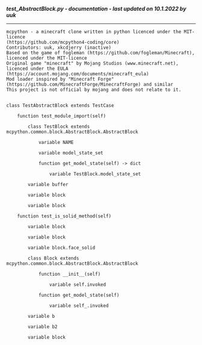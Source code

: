 ***test_AbstractBlock.py - documentation - last updated on 10.1.2022 by uuk***
___

    mcpython - a minecraft clone written in python licenced under the MIT-licence 
    (https://github.com/mcpython4-coding/core)
    Contributors: uuk, xkcdjerry (inactive)
    Based on the game of fogleman (https://github.com/fogleman/Minecraft), licenced under the MIT-licence
    Original game "minecraft" by Mojang Studios (www.minecraft.net), licenced under the EULA
    (https://account.mojang.com/documents/minecraft_eula)
    Mod loader inspired by "Minecraft Forge" (https://github.com/MinecraftForge/MinecraftForge) and similar
    This project is not official by mojang and does not relate to it.


    class TestAbstractBlock extends TestCase

        function test_module_import(self)

            class TestBlock extends mcpython.common.block.AbstractBlock.AbstractBlock

                variable NAME

                variable model_state_set

                function get_model_state(self) -> dict

                    variable TestBlock.model_state_set

            variable buffer

            variable block

            variable block

        function test_is_solid_method(self)

            variable block

            variable block

            variable block.face_solid

            class Block extends mcpython.common.block.AbstractBlock.AbstractBlock

                function __init__(self)

                    variable self.invoked

                function get_model_state(self)

                    variable self_.invoked

            variable b

            variable b2

            variable block